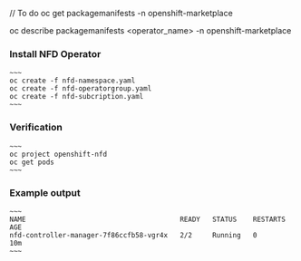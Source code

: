 // To do
oc get packagemanifests -n openshift-marketplace

oc describe packagemanifests <operator_name> -n openshift-marketplace

### Install NFD Operator
    ~~~
    oc create -f nfd-namespace.yaml
    oc create -f nfd-operatorgroup.yaml
    oc create -f nfd-subcription.yaml
    ~~~

### Verification
    ~~~
    oc project openshift-nfd
    oc get pods
    ~~~

### Example output
    ~~~
    NAME                                      READY   STATUS    RESTARTS   AGE
    nfd-controller-manager-7f86ccfb58-vgr4x   2/2     Running   0          10m
    ~~~